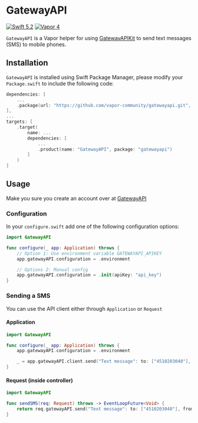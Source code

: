# GatewayAPI
[![Swift 5.2](https://img.shields.io/badge/swift-5.2-orange.svg?style=flat)](http://swift.org)
[![Vapor 4](https://img.shields.io/badge/vapor-4.0-blue.svg?style=flat)](https://vapor.codes)

`GatewayAPI` is a Vapor helper for using [GatewayAPIKit](https://github.com/vapor-community/GatewayAPIKit) to send text messages (SMS) to mobile phones.

## Installation
`GatewayAPI` is installed using Swift Package Manager, please modify your `Package.swift` to include the following code:

```swift
dependencies: [
    ...
    .package(url: "https://github.com/vapor-community/gatewayapi.git", from: "1.0.0-rc.1")
],
...
targets: [
    .target(
        name: ...
        dependencies: [
            ...
            .product(name: "GatewayAPI", package: "gatewayapi")
        ]
    )
]
```

## Usage
Make you sure you create an account over at [GatewayAPI](https://gatewayapi.com)

### Configuration 
In your `configure.swift` add one of the following configuration options:

```swift
import GatewayAPI

func configure(_ app: Application) throws {
    // Option 1: Use environment variable GATEWAYAPI_APIKEY
    app.gatewayAPI.configuration = .environment

    // Options 2: Manual config  
    app.gatewayAPI.configuration = .init(apiKey: "api_key")
}
```

### Sending a SMS
You can use the API client either through `Application` or `Request`

#### Application
```swift
import GatewayAPI

func configure(_ app: Application) throws {
    app.gatewayAPI.configuration = .environment

    _ = app.gatewayAPI.client.send("Text message": to: ["4510203040"], from: "Mads")
}
```

#### Request (inside controller)
```swift
import GatewayAPI

func sendSMS(req: Request) throws -> EventLoopFuture<Void> {
    return req.gatewayAPI.send("Text message": to: ["4510203040"], from: "Mads").transform(to: ())
}
```
